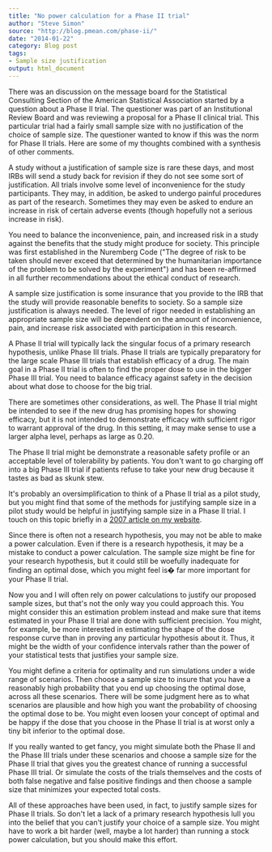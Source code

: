 ```yaml
---
title: "No power calculation for a Phase II trial"
author: "Steve Simon"
source: "http://blog.pmean.com/phase-ii/"
date: "2014-01-22"
category: Blog post
tags:
- Sample size justification
output: html_document
---
```


There was an discussion on the message board for the Statistical
Consulting Section of the American Statistical Association started by a
question about a Phase II trial. The questioner was part of an
Institutional Review Board and was reviewing a proposal for a Phase II
clinical trial. This particular trial had a fairly small sample size
with no justification of the choice of sample size. The questioner
wanted to know if this was the norm for Phase II trials. Here are some
of my thoughts combined with a synthesis of other comments.

<!---More--->

A study without a justification of sample size is rare these days, and
most IRBs will send a study back for revision if they do not see some
sort of justification. All trials involve some level of inconvenience
for the study participants. They may, in addition, be asked to undergo
painful procedures as part of the research. Sometimes they may even be
asked to endure an increase in risk of certain adverse events (though
hopefully not a serious increase in risk).

You need to balance the inconvenience, pain, and increased risk in a
study against the benefits that the study might produce for society.
This principle was first established in the Nuremberg Code ("The degree
of risk to be taken should never exceed that determined by the
humanitarian importance of the problem to be solved by the experiment")
and has been re-affirmed in all further recommendations about the
ethical conduct of research.

A sample size justification is some insurance that you provide to the
IRB that the study will provide reasonable benefits to society. So a
sample size justification is always needed. The level of rigor needed in
establishing an appropriate sample size will be dependent on the amount
of inconvenience, pain, and increase risk associated with participation
in this research.

A Phase II trial will typically lack the singular focus of a primary
research hypothesis, unlike Phase III trials. Phase II trials are
typically preparatory for the large scale Phase III trials that
establish efficacy of a drug. The main goal in a Phase II trial is often
to find the proper dose to use in the bigger Phase III trial. You need
to balance efficacy against safety in the decision about what dose to
choose for the big trial.

There are sometimes other considerations, as well. The Phase II trial
might be intended to see if the new drug has promising hopes for showing
efficacy, but it is not intended to demonstrate efficacy with sufficient
rigor to warrant approval of the drug. In this setting, it may make
sense to use a larger alpha level, perhaps as large as 0.20.

The Phase II trial might be demonstrate a reasonable safety profile or
an acceptable level of tolerability by patients. You don't want to go
charging off into a big Phase III trial if patients refuse to take your
new drug because it tastes as bad as skunk stew.

It's probably an oversimplification to think of a Phase II trial as a
pilot study, but you might find that some of the methods for justifying
sample size in a pilot study would be helpful in justifying sample size
in a Phase II trial. I touch on this topic briefly in a [2007 article on
my website](http://www.pmean.com/07/IrbReviewPilot.html).

Since there is often not a research hypothesis, you may not be able to
make a power calculation. Even if there is a research hypothesis, it may
be a mistake to conduct a power calculation. The sample size might be
fine for your research hypothesis, but it could still be woefully
inadequate for finding an optimal dose, which you might feel is� far
more important for your Phase II trial.

Now you and I will often rely on power calculations to justify our
proposed sample sizes, but that's not the only way you could approach
this. You might consider this an estimation problem instead and make
sure that items estimated in your Phase II trial are done with
sufficient precision. You might, for example, be more interested in
estimating the shape of the dose response curve than in proving any
particular hypothesis about it. Thus, it might be the width of your
confidence intervals rather than the power of your statistical tests
that justifies your sample size.

You might define a criteria for optimality and run simulations under a
wide range of scenarios. Then choose a sample size to insure that you
have a reasonably high probability that you end up choosing the optimal
dose, across all these scenarios. There will be some judgment here as to
what scenarios are plausible and how high you want the probability of
choosing the optimal dose to be. You might even loosen your concept of
optimal and be happy if the dose that you choose in the Phase II trial
is at worst only a tiny bit inferior to the optimal dose.

If you really wanted to get fancy, you might simulate both the Phase II
and the Phase III trials under these scenarios and choose a sample size
for the Phase II trial that gives you the greatest chance of running a
successful Phase III trial. Or simulate the costs of the trials
themselves and the costs of both false negative and false positive
findings and then choose a sample size that minimizes your expected
total costs.

All of these approaches have been used, in fact, to justify sample sizes
for Phase II trials. So don't let a lack of a primary research
hypothesis lull you into the belief that you can't justify your choice
of a sample size. You might have to work a bit harder (well, maybe a lot
harder) than running a stock power calculation, but you should make this
effort.


